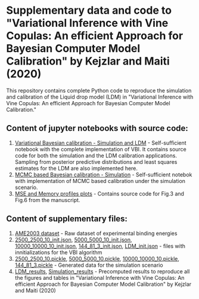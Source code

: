 # Supplementary data and code to "Variational Inference with Vine Copulas: An efficient Approach for Bayesian Computer Model Calibration" by Kejzlar and Maiti (2020)

This repository contains complete Python code to reproduce the simulation and calibration of the Liquid drop model (LDM) in "Variational Inference with Vine Copulas: An efficient Approach for Bayesian Computer Model Calibration."

## Content of jupyter notebooks with source code:
1. [Variational Bayesian calibration - Simulation and LDM](Variational_calibration.ipynb) - Self-sufficient notebook with the complete implementation of VBI. It contains source code for both the simulation and the LDM calibration applications. Sampling from posterior predictive distributions and least squares estimates for the LDM are also implemented here.
2. [MCMC based Bayesian calibration - Simulation](Scalability_plots.ipynb) - Self-sufficient notebok with implementation of MCMC based calibration under the simulation scenario.
3. [MSE and Memory profiles plots](MCMC_calibration.ipynb) - Contains source code for Fig.3 and Fig.6 from the manuscript.

## Content of supplementary files:
1. [AME2003 dataset](mass.mass03) - Raw dataset of experimental binding energies
2. [2500_2500_10_init.json](2500_2500_10_init.json), [5000_5000_10_init.json](5000_5000_10_init.json), [10000_10000_10_init.json](10000_10000_10_init.json), [144_81_3_init.json](144_81_3_init.json), [LDM_init.json](LDM_init.json) - files with innitializations for the VBI algorithm
3. [2500_2500_10.pickle](2500_2500_10.pickle), [5000_5000_10.pickle](5000_5000_10.pickle), [10000_10000_10.pickle](10000_10000_10.pickle), [144_81_3.pickle](144_81_3.pickle) - Generated data for the simulation scenario
4. [LDM_results](LDM_results), [Simulation_results](Simulation_results) - Precomputed results to reproduce all the figures and tables in "Variational Inference with Vine Copulas: An efficient Approach for Bayesian Computer Model Calibration" by Kejzlar and Maiti (2020)